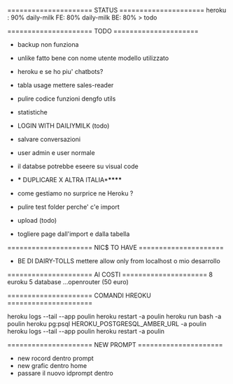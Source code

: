 ===================== STATUS =====================
heroku : 90%
daily-milk FE: 80%
daily-milk BE: 80% > todo

===================== TODO =====================

- backup non funziona
- unlike fatto bene con nome utente modello utilizzato
- heroku e se ho piu' chatbots?
- tabla usage mettere sales-reader
- pulire codice funzioni dengfo utils
- statistiche
- LOGIN WITH DAILIYMILK (todo)
- salvare conversazioni
- user admin e user normale
- il databse potrebbe eseere su visual code

- **\*** DUPLICARE X ALTRA ITALIA\***\*\*\*\***
- come gestiamo no surprice ne Heroku ?
- pulire test folder perche' c'e import
- upload (todo)
- togliere page dall'import e dalla tabella

===================== NIC$ TO HAVE =====================

- BE DI DAIRY-TOLLS mettere allow only from localhost o mio desarrollo

===================== AI COSTI =====================
8 euroku
5 database
...openrouter (50 euro)

===================== COMANDI HREOKU =====================

heroku logs --tail --app poulin
heroku restart -a poulin
heroku run bash -a poulin
heroku pg:psql HEROKU_POSTGRESQL_AMBER_URL -a poulin
heroku logs --tail --app poulin heroku restart -a poulin

===================== NEW PROMPT =====================

- new rocord dentro prompt
- new grafic dentro home
- passare il nuovo idprompt dentro

